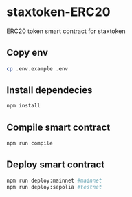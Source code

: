 # staxtoken-ERC20
ERC20 token smart contract for staxtoken


## Copy env

```sh
cp .env.example .env
```
## Install dependecies

```sh
npm install
```

## Compile smart contract

```sh
npm run compile
```

## Deploy smart contract

```sh
npm run deploy:mainnet #mainnet
npm run deploy:sepolia #testnet
```

